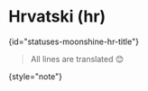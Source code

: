 # Hrvatski (hr)
{id="statuses-moonshine-hr-title"}



> All lines are translated 😊
>
{style="note"}
